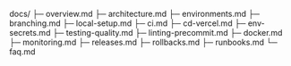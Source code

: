 docs/
├─ overview.md
├─ architecture.md
├─ environments.md
├─ branching.md
├─ local-setup.md
├─ ci.md
├─ cd-vercel.md
├─ env-secrets.md
├─ testing-quality.md
├─ linting-precommit.md
├─ docker.md
├─ monitoring.md
├─ releases.md
├─ rollbacks.md
├─ runbooks.md
└─ faq.md

